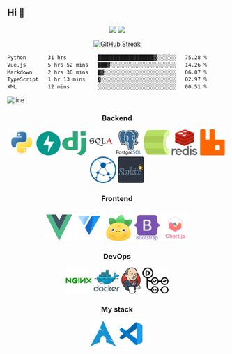 ## Hi 👋

<div align="center">
    <img src="https://github-readme-stats.vercel.app/api/top-langs/?username=edpyt&layout=compact&hide_border=true&theme=nord&border_radius=20" height="170"/>
    <img src="https://github-readme-stats.vercel.app/api?username=edpyt&hide_border=true&theme=nord&border_radius=20" height="170"/>
</div>

<div align="center">
  
  [![GitHub Streak](https://github-readme-streak-stats.herokuapp.com?user=edpyt&theme=nord&border_radius=20&card_width=707&hide_border=true)](https://git.io/streak-stats)
</div>

<!--START_SECTION:waka-->

```txt
Python       31 hrs          ██████████████████▓░░░░░░   75.28 %
Vue.js       5 hrs 52 mins   ███▓░░░░░░░░░░░░░░░░░░░░░   14.26 %
Markdown     2 hrs 30 mins   █▓░░░░░░░░░░░░░░░░░░░░░░░   06.07 %
TypeScript   1 hr 13 mins    ▓░░░░░░░░░░░░░░░░░░░░░░░░   02.97 %
XML          12 mins         ░░░░░░░░░░░░░░░░░░░░░░░░░   00.51 %
```

<!--END_SECTION:waka-->

![line](https://capsule-render.vercel.app/api?type=rect&color=gradient&height=1)


<h3 align="center">Backend</h3>

<div align="center">
    <img alt="python" src="assets/backend/python-original.svg" width="60" height="60"/>
    <img alt="fastapi" src="assets/backend/fastapi.svg" width="55" height="55"/>
    <img alt="django" src="assets/backend/django.svg" width="55" height="55"/>
    <img alt="sqlalchemy" src="assets/backend/sqlalchemy.svg" width="60" height="60"/>
    <img alt="postgresql" src="assets/backend/postgresql.svg" width="60" height="60"/>
    <img alt="celery" src="assets/backend/celery.svg" width="60" height="60"/>
    <img alt="redis" src="assets/backend/redis.svg" width="60" height="60"/>
    <img alt="rabbitmq" src="assets/backend/rabbitmq.svg" width="60" height="60"/>
    <img alt="aiohttp" src="assets/backend/aiohttp.svg" width="60" height="60"/>
    <img alt="starlette" src="assets/backend/starlette.svg" width="60" height="60"/>
</div>


<h3 align="center">Frontend</h3>

<div align="center">
    <img alt="vue" src="assets/frontend/vue.svg" width="60" height="60"/>
    <img alt="vuetify" src="assets/frontend/vuetify.svg" width="70" height="70"/>
    <img alt="pinia" src="assets/frontend/pinia.svg" width="60" height="60"/>
    <img alt="bootstrap" src="assets/frontend/bootstrap.svg" width="60" height="60"/>
    <img alt="chartjs" src="assets/frontend/chartjs.svg" width="60" height="60"/>
    
</div>


<h3 align="center">DevOps</h3>

<div align="center">
    <img alt="nginx" src="assets/devops/nginx.svg" width="60" height="60"/>
    <img alt="docker" src="assets/devops/docker.svg" width="60" height="60"/>
    <img alt="jenkins" src="assets/devops/jenkins.svg" height="60"/>
    <img alt="githubactions" src="assets/devops/actions.svg" width="60" height="60"/>
</div>

<h3 align="center">My stack</h3>

<div align="center">
    <img alt="iusearchbtw" src="assets/stack/arch.svg" width="60" height="60"/>
    <img alt="vscode" src="assets/stack/vscode.svg" width="60" height="60"/>
</div>
